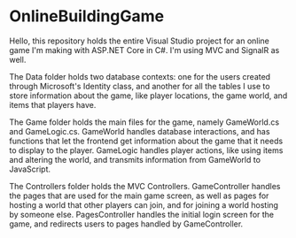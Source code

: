 # OnlineBuildingGame

Hello, this repository holds the entire Visual Studio project for an online game I'm making with ASP.NET Core in C#.
I'm using MVC and SignalR as well.

The Data folder holds two database contexts: one for the users created through Microsoft's Identity class, and another for
all the tables I use to store information about the game, like player locations, the game world, and items that players have.

The Game folder holds the main files for the game, namely GameWorld.cs and GameLogic.cs. GameWorld handles database
interactions, and has functions that let the frontend get information about the game that it needs to display to the player.
GameLogic handles player actions, like using items and altering the world, and transmits information from GameWorld to
JavaScript.

The Controllers folder holds the MVC Controllers. GameController handles the pages that are used for the main game screen,
as well as pages for hosting a world that other players can join, and for joining a world hosting by someone else.
PagesController handles the initial login screen for the game, and redirects users to pages handled by GameController.

